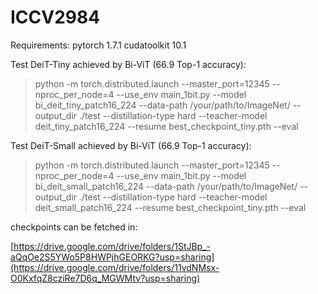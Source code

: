 # ICCV2984

Requirements: pytorch 1.7.1 cudatoolkit 10.1

Test DeiT-Tiny achieved by Bi-ViT  (66.9 Top-1 accuracy):

> python -m torch.distributed.launch --master_port=12345 --nproc_per_node=4 --use_env main_1bit.py --model bi_deit_tiny_patch16_224 --data-path /your/path/to/ImageNet/ --output_dir ./test --distillation-type hard --teacher-model deit_tiny_patch16_224  --resume best_checkpoint_tiny.pth --eval 


Test DeiT-Small achieved by Bi-ViT  (66.9 Top-1 accuracy):

> python -m torch.distributed.launch --master_port=12345 --nproc_per_node=4 --use_env main_1bit.py --model bi_deit_small_patch16_224 --data-path /your/path/to/ImageNet/ --output_dir ./test --distillation-type hard --teacher-model deit_small_patch16_224  --resume best_checkpoint_tiny.pth --eval 

checkpoints can be fetched in:

[https://drive.google.com/drive/folders/1StJBp_-aQqOe2S5YWo5P8HWPjhGEORKG?usp=sharing](https://drive.google.com/drive/folders/11vdNMsx-O0KxfqZ8cziRe7D6q_MGWMtv?usp=sharing)
